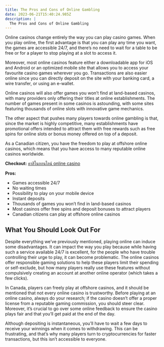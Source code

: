 ```yaml
---
title: The Pros and Cons of Online Gambling
date: 2023-06-21T15:40:24.985Z
description: |
  The Pros and Cons of Online Gambling
---
```

Online casinos change entirely the way you can play casino games. When you play online, the first advantage is that you can play any time you want, the games are accessible 24/7, and there’s no need to wait for a table to be free or for a player to stop playing at a slot to access it.

Moreover, most online casinos feature either a downloadable app for iOS and Android or an optimized mobile site that allows you to access your favourite casino games wherever you go. Transactions are also easier online since you can directly deposit on the site with your banking card, a wire transfer, or using an e-wallet.

Online casinos will also offer games you won’t find at land-based casinos, with many providers only offering their titles at online establishments. The number of games present in some casinos is astounding, with some sites featuring thousands of online slots with innovative game mechanics.

The other aspect that pushes many players towards online gambling is that, since the market is highly competitive, many establishments have promotional offers intended to attract them with free rewards such as free spins for online slots or bonus money offered on top of a deposit.

As a Canadian citizen, you have the freedom to play at offshore online casinos, which means that you have access to many reputable online casinos worldwide.

**Checkout:** [คาสิโนออนไลน์ online casino](https://www.ivip9thailand.com/th-th/home)

**Pros:**

* Games accessible 24/7
* No waiting times
* Possibility to play on your mobile device
* Instant deposits
* Thousands of games you won’t find in land-based casinos
* Most casinos offer free spins and deposit bonuses to attract players
* Canadian citizens can play at offshore online casinos

## What You Should Look Out For

Despite everything we’ve previously mentioned, playing online can induce some disadvantages. It can impact the way you play because while having such a service available 24/7 is excellent, for the people who have trouble controlling their urge to play, it can become problematic. The online casinos offer responsible gaming solutions to help these players limit their spending or self-exclude, but how many players really use these features without compulsively creating an account at another online operator (which takes a few clicks).

In Canada, players can freely play at offshore casinos, and it should be mentioned that not every online casino is trustworthy. Before playing at an online casino, always do your research; if the casino doesn’t offer a proper license from a reputable gaming commission, you should steer clear. Moreover, it’s crucial to go over some online feedback to ensure the casino plays fair and that you’ll get paid at the end of the day.

Although depositing is instantaneous, you’ll have to wait a few days to receive your winnings when it comes to withdrawing. This can be frustrating, and that’s why many players turn to cryptocurrencies for faster transactions, but this isn’t accessible to everyone.